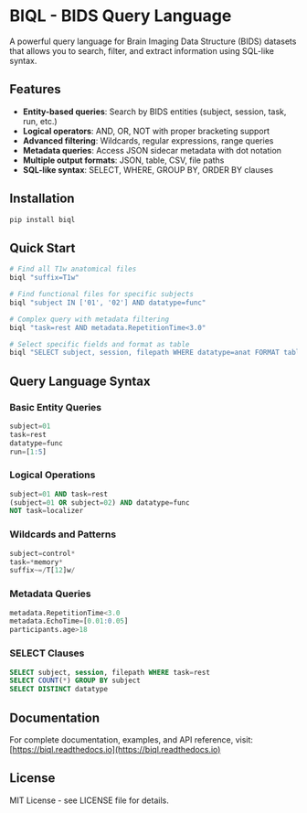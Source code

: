 # BIQL - BIDS Query Language

A powerful query language for Brain Imaging Data Structure (BIDS) datasets that allows you to search, filter, and extract information using SQL-like syntax.

## Features

- **Entity-based queries**: Search by BIDS entities (subject, session, task, run, etc.)
- **Logical operators**: AND, OR, NOT with proper bracketing support
- **Advanced filtering**: Wildcards, regular expressions, range queries
- **Metadata queries**: Access JSON sidecar metadata with dot notation
- **Multiple output formats**: JSON, table, CSV, file paths
- **SQL-like syntax**: SELECT, WHERE, GROUP BY, ORDER BY clauses

## Installation

```bash
pip install biql
```

## Quick Start

```bash
# Find all T1w anatomical files
biql "suffix=T1w"

# Find functional files for specific subjects
biql "subject IN ['01', '02'] AND datatype=func"

# Complex query with metadata filtering
biql "task=rest AND metadata.RepetitionTime<3.0"

# Select specific fields and format as table
biql "SELECT subject, session, filepath WHERE datatype=anat FORMAT table"
```

## Query Language Syntax

### Basic Entity Queries
```sql
subject=01
task=rest
datatype=func
run=[1:5]
```

### Logical Operations
```sql
subject=01 AND task=rest
(subject=01 OR subject=02) AND datatype=func
NOT task=localizer
```

### Wildcards and Patterns
```sql
subject=control*
task=*memory*
suffix~=/T[12]w/
```

### Metadata Queries
```sql
metadata.RepetitionTime<3.0
metadata.EchoTime=[0.01:0.05]
participants.age>18
```

### SELECT Clauses
```sql
SELECT subject, session, filepath WHERE task=rest
SELECT COUNT(*) GROUP BY subject
SELECT DISTINCT datatype
```

## Documentation

For complete documentation, examples, and API reference, visit: [https://biql.readthedocs.io](https://biql.readthedocs.io)

## License

MIT License - see LICENSE file for details.
